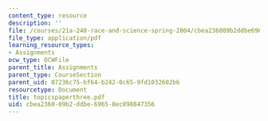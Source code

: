 ```yaml
---
content_type: resource
description: ''
file: /courses/21a-240-race-and-science-spring-2004/cbea236009b2ddbe69658ec898847356_topicspaperthree.pdf
file_type: application/pdf
learning_resource_types:
- Assignments
ocw_type: OCWFile
parent_title: Assignments
parent_type: CourseSection
parent_uid: 07236c75-bf64-b242-0c65-9fd1032602b6
resourcetype: Document
title: topicspaperthree.pdf
uid: cbea2360-09b2-ddbe-6965-8ec898847356
---
```

